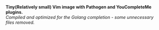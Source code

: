 **Tiny(Relatively small) Vim image with Pathogen and YouCompleteMe plugins.**   
*Compiled and optimized for the Golang completion - some unnecessary files removed.*
